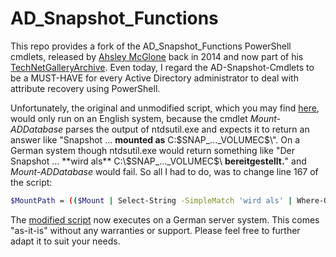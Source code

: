 # AD_Snapshot_Functions
This repo provides a fork of the AD_Snapshot_Functions PowerShell cmdlets, released by [Ahsley McGlone](https://github.com/GoateePFE) back in 2014 and now part of his [TechNetGalleryArchive](https://github.com/GoateePFE/TechNetGalleryArchive). Even today, I regard the AD-Snapshot-Cmdlets to be a MUST-HAVE for every Active Directory administrator to deal with attribute recovery using PowerShell.

Unfortunately, the original and unmodified script, which you may find [here](https://github.com/cknermann/AD_Snapshot_Functions/blob/master/en-us/AD_Snapshot_Functions.ps1), would only run on an English system, because the cmdlet *Mount-ADDatabase* parses the output of ntdsutil.exe and expects it to return an answer like "Snapshot ... **mounted as** C:\$SNAP_...\_VOLUMEC$\". On a German system though ntdsutil.exe would return something like "Der Snapshot ... **wird als** C:\$SNAP_..._VOLUMEC$\ **bereitgestellt.**" and *Mount-ADDatabase* would fail. So all I had to do, was to change line 167 of the script:

```sh
$MountPath = (($Mount | Select-String -SimpleMatch 'wird als' | Where-Object {$_ -like "*VOLUME$($DITPathDrive)$*"}) -split 'wird als')[-1].Trim().TrimEnd(" bereitgestellt.")
```

The [modified script](https://github.com/cknermann/AD_Snapshot_Functions/blob/master/de-de/AD_Snapshot_Functions.ps1) now executes on a German server system. This comes "as-it-is" without any warranties or support. Please feel free to further adapt it to suit your needs.